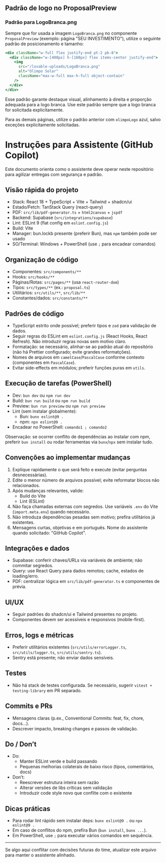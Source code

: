 ## Padrão de logo no ProposalPreview


### Padrão para LogoBranca.png 
Sempre que for usada a imagem `LogoBranca.png` no componente `ProposalPreview` (exemplo: página "SEU INVESTIMENTO"), utilize o seguinte padrão de posicionamento e tamanho:

```jsx
<div className="w-full flex justify-end pt-2 pb-8">
  <div className="w-[400px] h-[160px] flex items-center justify-end">
    <img
      src="/lovable-uploads/LogoBranca.png"
      alt="Olimpo Solar"
      className="max-w-full max-h-full object-contain"
    />
  </div>
</div>
```

Esse padrão garante destaque visual, alinhamento à direita e proporção adequada para a logo branca. Use este padrão sempre que a logo branca for solicitada explicitamente.

Para as demais páginas, utilize o padrão anterior com `olimpoLogo` azul, salvo exceções explicitamente solicitadas.
# Instruções para Assistente (GitHub Copilot)

Este documento orienta como o assistente deve operar neste repositório para agilizar entregas com segurança e padrão.

## Visão rápida do projeto
- Stack: React 18 + TypeScript + Vite + Tailwind + shadcn/ui
- Estado/Fetch: TanStack Query (react-query)
- PDF: `src/lib/pdf-generator.ts` + `html2canvas` + `jspdf`
- Backend: Supabase (`src/integrations/supabase`)
- Lint: ESLint 9 (flat config em `eslint.config.js`)
- Build: Vite
- Manager: bun.lockb presente (preferir Bun), mas `npm` também pode ser usado
- SO/Terminal: Windows + PowerShell (use `;` para encadear comandos)

## Organização de código
- Componentes: `src/components/**`
- Hooks: `src/hooks/**`
- Páginas/Rotas: `src/pages/**` (usa `react-router-dom`)
- Tipos: `src/types/**` (ex.: `proposal.ts`)
- Utilitários: `src/utils/**`, `src/lib/**`
- Constantes/dados: `src/constants/**`

## Padrões de código
- TypeScript estrito onde possível; preferir tipos e `zod` para validação de dados.
- Seguir regras do ESLint em `eslint.config.js` (React Hooks, React Refresh). Não introduzir regras novas sem motivo claro.
- Formatação: se necessário, alinhar-se ao padrão atual do repositório (não há Prettier configurado; evite grandes reformatções).
- Nomes de arquivos em `camelCase`/`PascalCase` conforme contexto (componentes em `PascalCase`).
- Evitar side-effects em módulos; preferir funções puras em `utils`.

## Execução de tarefas (PowerShell)
- Dev: `bun dev` ou `npm run dev`
- Build: `bun run build` ou `npm run build`
- Preview: `bun run preview` ou `npm run preview`
- Lint (sem instalar globalmente):
  - Bun: `bunx eslint@9 .`
  - npm: `npx eslint@9 .`
- Encadear no PowerShell: `comando1 ; comando2`

Observação: se ocorrer conflito de dependências ao instalar com npm, preferir `bun install` ou rodar ferramentas via `bunx`/`npx` sem instalar tudo.

## Convenções ao implementar mudanças
1. Explique rapidamente o que será feito e execute (evitar perguntas desnecessárias).
2. Edite o menor número de arquivos possível; evite reformatar blocos não relacionados.
3. Após mudanças relevantes, valide:
   - Build do Vite
   - Lint (ESLint)
4. Não faça chamadas externas com segredos. Use variáveis `.env` do Vite (`import.meta.env`) quando necessário.
5. Não introduza dependências pesadas sem motivo; prefira utilitários já existentes.
6. Mensagens curtas, objetivas e em português. Nome do assistente quando solicitado: "GitHub Copilot".

## Integrações e dados
- Supabase: conferir chaves/URLs via variáveis de ambiente; não commitar segredos.
- Query: use React Query para dados remotos; cache, estados de loading/erro.
- PDF: centralizar lógica em `src/lib/pdf-generator.ts` e componentes de prévia.

## UI/UX
- Seguir padrões do shadcn/ui e Tailwind presentes no projeto.
- Componentes devem ser acessíveis e responsivos (mobile-first).

## Erros, logs e métricas
- Preferir utilitários existentes (`src/utils/errorLogger.ts`, `src/utils/logger.ts`, `src/utils/sentry.ts`).
- Sentry está presente; não enviar dados sensíveis.

## Testes
- Não há stack de testes configurada. Se necessário, sugerir `vitest + testing-library` em PR separado.

## Commits e PRs
- Mensagens claras (p.ex., Conventional Commits: feat, fix, chore, docs...).
- Descrever impacto, breaking changes e passos de validação.

## Do / Don’t
- Do:
  - Manter ESLint verde e build passando
  - Pequenas melhorias colaterais de baixo risco (tipos, comentários, docs)
- Don’t:
  - Reescrever estrutura inteira sem razão
  - Alterar versões de libs críticas sem validação
  - Introduzir code style novo que conflite com o existente

## Dicas práticas
- Para rodar lint rápido sem instalar deps: `bunx eslint@9 .` ou `npx eslint@9 .`
- Em caso de conflitos do npm, prefira Bun (`bun install`, `bunx ...`).
- Em PowerShell, use `;` para executar vários comandos em sequência.

---
Se algo aqui conflitar com decisões futuras do time, atualizar este arquivo para manter o assistente alinhado.
